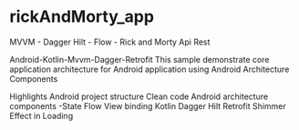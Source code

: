 # rickAndMorty_app
MVVM - Dagger Hilt - Flow - Rick and Morty Api Rest

Android-Kotlin-Mvvm-Dagger-Retrofit
This sample demonstrate core application architecture for Android application using Android Architecture Components

Highlights
Android project structure
Clean code
Android architecture components -State Flow
View binding
Kotlin
Dagger Hilt
Retrofit
Shimmer Effect in Loading
